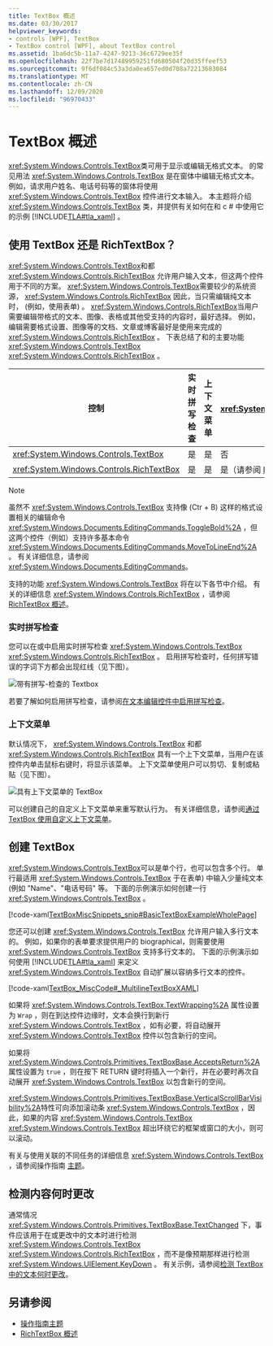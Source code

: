 ```yaml
---
title: TextBox 概述
ms.date: 03/30/2017
helpviewer_keywords:
- controls [WPF], TextBox
- TextBox control [WPF], about TextBox control
ms.assetid: 1ba6dc5b-11a7-4247-9213-36c6729ee35f
ms.openlocfilehash: 22f7be7d17489959251fd680504f20d35ffeef53
ms.sourcegitcommit: 9f6df084c53a3da0ea657ed0d708a72213683084
ms.translationtype: MT
ms.contentlocale: zh-CN
ms.lasthandoff: 12/09/2020
ms.locfileid: "96970433"
---
```

# <a name="textbox-overview"></a>TextBox 概述
<xref:System.Windows.Controls.TextBox>类可用于显示或编辑无格式文本。 的常见用法 <xref:System.Windows.Controls.TextBox> 是在窗体中编辑无格式文本。 例如，请求用户姓名、电话号码等的窗体将使用 <xref:System.Windows.Controls.TextBox> 控件进行文本输入。 本主题将介绍 <xref:System.Windows.Controls.TextBox> 类，并提供有关如何在和 c # 中使用它的示例 [!INCLUDE[TLA#tla_xaml](../../../includes/tlasharptla-xaml-md.md)] 。  

<a name="textbox_or_richtextbox"></a>
## <a name="textbox-or-richtextbox"></a>使用 TextBox 还是 RichTextBox？  
 <xref:System.Windows.Controls.TextBox>和都 <xref:System.Windows.Controls.RichTextBox> 允许用户输入文本，但这两个控件用于不同的方案。 <xref:System.Windows.Controls.TextBox>需要较少的系统资源， <xref:System.Windows.Controls.RichTextBox> 因此，当只需编辑纯文本时， (例如，使用表单) 。 <xref:System.Windows.Controls.RichTextBox>当用户需要编辑带格式的文本、图像、表格或其他受支持的内容时，最好选择。 例如，编辑需要格式设置、图像等的文档、文章或博客最好是使用来完成的 <xref:System.Windows.Controls.RichTextBox> 。 下表总结了和的主要功能 <xref:System.Windows.Controls.TextBox> <xref:System.Windows.Controls.RichTextBox> 。  
  
|控制|实时拼写检查|上下文菜单|格式设置命令，例如 <xref:System.Windows.Documents.EditingCommands.ToggleBold%2A> (Ctr + B) |<xref:System.Windows.Documents.FlowDocument> 内容，如图像、段落、表等。|  
|-------------|------------------------------|------------------|------------------------------------------------------------------------------------------------------------------------------------------------------------------------------------------------------|--------------------------------------------------------------------------------------------------------------------------------------------------------------------------------------------------|  
|<xref:System.Windows.Controls.TextBox>|是|是|否|错误。|  
|<xref:System.Windows.Controls.RichTextBox>|是|是|是（请参阅 [RichTextBox 概述](richtextbox-overview.md)）|是（请参阅 [RichTextBox 概述](richtextbox-overview.md)）|  
  
> [!NOTE]
> 虽然不 <xref:System.Windows.Controls.TextBox> 支持像 (Ctr + B) 这样的格式设置相关的编辑命令 <xref:System.Windows.Documents.EditingCommands.ToggleBold%2A> ，但这两个控件（例如）支持许多基本命令 <xref:System.Windows.Documents.EditingCommands.MoveToLineEnd%2A> 。 有关详细信息，请参阅<xref:System.Windows.Documents.EditingCommands>。  
  
 支持的功能 <xref:System.Windows.Controls.TextBox> 将在以下各节中介绍。 有关的详细信息 <xref:System.Windows.Controls.RichTextBox> ，请参阅 [RichTextBox 概述](richtextbox-overview.md)。  
  
### <a name="real-time-spellchecking"></a>实时拼写检查  
 您可以在或中启用实时拼写检查 <xref:System.Windows.Controls.TextBox> <xref:System.Windows.Controls.RichTextBox> 。 启用拼写检查时，任何拼写错误的字词下方都会出现红线（见下图）。  
  
 ![带有拼写&#45;检查的 Textbox](./media/editing-textbox-with-spellchecking.png "Editing_TextBox_with_Spellchecking")  
  
 若要了解如何启用拼写检查，请参阅[在文本编辑控件中启用拼写检查](how-to-enable-spell-checking-in-a-text-editing-control.md)。  
  
### <a name="context-menu"></a>上下文菜单  
 默认情况下， <xref:System.Windows.Controls.TextBox> 和都 <xref:System.Windows.Controls.RichTextBox> 具有一个上下文菜单，当用户在该控件内单击鼠标右键时，将显示该菜单。 上下文菜单使用户可以剪切、复制或粘贴（见下图）。  
  
 ![具有上下文菜单的 TextBox](./media/editing-textbox-with-context-menu.png "Editing_TextBox_with_Context_Menu")  
  
 可以创建自己的自定义上下文菜单来重写默认行为。 有关详细信息，请参阅[通过 TextBox 使用自定义上下文菜单](how-to-use-a-custom-context-menu-with-a-textbox.md)。  
  
<a name="creating_textboxes"></a>
## <a name="creating-textboxes"></a>创建 TextBox  
 <xref:System.Windows.Controls.TextBox>可以是单个行，也可以包含多个行。 单行最适用 <xref:System.Windows.Controls.TextBox> 于在表单) 中输入少量纯文本 (例如 "Name"、"电话号码" 等。 下面的示例演示如何创建一行 <xref:System.Windows.Controls.TextBox> 。  
  
 [!code-xaml[TextBoxMiscSnippets_snip#BasicTextBoxExampleWholePage](~/samples/snippets/csharp/VS_Snippets_Wpf/TextBoxMiscSnippets_snip/csharp/basictextboxexample.xaml#basictextboxexamplewholepage)]  
  
 您还可以创建 <xref:System.Windows.Controls.TextBox> 允许用户输入多行文本的。 例如，如果你的表单要求提供用户的 biographical，则需要使用 <xref:System.Windows.Controls.TextBox> 支持多行文本的。 下面的示例演示如何使用 [!INCLUDE[TLA#tla_xaml](../../../includes/tlasharptla-xaml-md.md)] 来定义 <xref:System.Windows.Controls.TextBox> 自动扩展以容纳多行文本的控件。  
  
 [!code-xaml[TextBox_MiscCode#_MultilineTextBoxXAML](~/samples/snippets/csharp/VS_Snippets_Wpf/TextBox_MiscCode/CSharp/Window1.xaml#_multilinetextboxxaml)]  
  
 如果将 <xref:System.Windows.Controls.TextBox.TextWrapping%2A> 属性设置为 `Wrap` ，则在到达控件边缘时，文本会换行到新行 <xref:System.Windows.Controls.TextBox> ，如有必要，将自动展开 <xref:System.Windows.Controls.TextBox> 控件以包含新行的空间。  
  
 如果将 <xref:System.Windows.Controls.Primitives.TextBoxBase.AcceptsReturn%2A> 属性设置为 `true` ，则在按下 RETURN 键时将插入一个新行，并在必要时再次自动展开 <xref:System.Windows.Controls.TextBox> 以包含新行的空间。  
  
 <xref:System.Windows.Controls.Primitives.TextBoxBase.VerticalScrollBarVisibility%2A>特性可向添加滚动条 <xref:System.Windows.Controls.TextBox> ，因此，如果的内容 <xref:System.Windows.Controls.TextBox> <xref:System.Windows.Controls.TextBox> 超出环绕它的框架或窗口的大小，则可以滚动。  
  
 有关与使用关联的不同任务的详细信息 <xref:System.Windows.Controls.TextBox> ，请参阅操作指南 [主题](textbox-how-to-topics.md)。  
  
<a name="editing_commands"></a>
## <a name="detect-when-content-changes"></a>检测内容何时更改  
 通常情况 <xref:System.Windows.Controls.Primitives.TextBoxBase.TextChanged> 下，事件应该用于在或更改中的文本时进行检测 <xref:System.Windows.Controls.TextBox> <xref:System.Windows.Controls.RichTextBox> ，而不是像预期那样进行检测 <xref:System.Windows.UIElement.KeyDown> 。 有关示例，请参阅[检测 TextBox 中的文本何时更改](how-to-detect-when-text-in-a-textbox-has-changed.md)。  
  
## <a name="see-also"></a>另请参阅

- [操作指南主题](textbox-how-to-topics.md)
- [RichTextBox 概述](richtextbox-overview.md)
